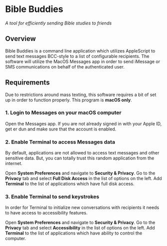 # Bible Buddies

*A tool for efficiently sending Bible studies to friends*

## Overview

Bible Buddies is a command line application which utilizes AppleScript to send text messages BCC-style to a list of configurable recipients. The software will utilize the MacOS Messages app in order to send iMessage or SMS communications on behalf of the authenticated user.

## Requirements

Due to restrictions around mass texting, this software requires a bit of set up in order to function properly. This program is **macOS only**.

### 1. Login to Messages on your macOS computer

Open the Messages app. If you are not already signed in with your Apple ID, get er dun and make sure that the account is enabled.

### 2. Enable Terminal to access Messages data

By default, applications are not allowed to access text messages and other sensitive data. But, you can totally trust this random application from the internet.

Open **System Preferences** and navigate to **Security & Privacy**. Go to the **Privacy** tab and select **Full Disk Access** in the list of options on the left. Add **Terminal** to the list of applications which have full disk access.

### 3. Enable Terminal to send keystrokes

In order for Terminal to initialize new conversations with recipients it needs to have access to accessibility features.

Open **System Preferences** and navigate to **Security & Privacy**. Go to the **Privacy** tab and select **Accessibility** in the list of options on the left. Add **Terminal** to the list of applications which have ability to control the computer.
